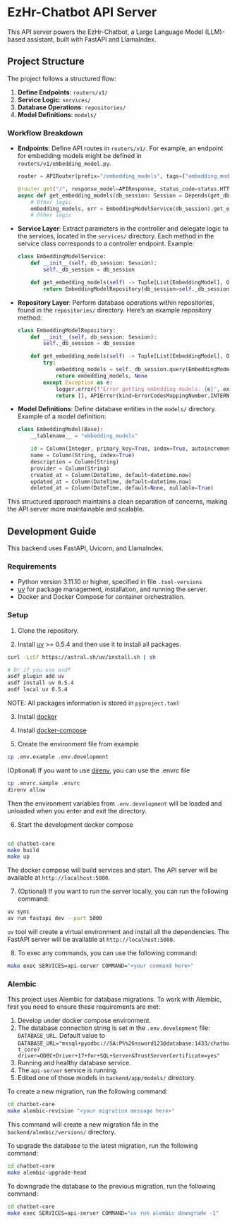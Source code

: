 # EzHr-Chatbot API Server

This API server powers the EzHr-Chatbot, a Large Language Model (LLM)-based assistant, built with FastAPI and LlamaIndex.

## Project Structure

The project follows a structured flow:

1. **Define Endpoints**: `routers/v1/`
2. **Service Logic**: `services/`
3. **Database Operations**: `repositories/`
4. **Model Definitions**: `models/`

### Workflow Breakdown

- **Endpoints**: Define API routes in `routers/v1/`. For example, an endpoint for embedding models might be defined in `routers/v1/embedding_model.py`.

  ```python
  router = APIRouter(prefix="/embedding_models", tags=["embedding_models"])

  @router.get("/", response_model=APIResponse, status_code=status.HTTP_200_OK)
  async def get_embedding_models(db_session: Session = Depends(get_db_session)):
      # Other logic
      embedding_models, err = EmbeddingModelService(db_session).get_embedding_models()
      # Other logic
  ```

- **Service Layer**: Extract parameters in the controller and delegate logic to the services, located in the `services/` directory. Each method in the service class corresponds to a controller endpoint. Example:

  ```python
  class EmbeddingModelService:
      def __init__(self, db_session: Session):
          self._db_session = db_session

      def get_embedding_models(self) -> Tuple[List[EmbeddingModel], Optional[APIError]]:
          return EmbeddingModelRepository(db_session=self._db_session).get_embedding_models()
  ```

- **Repository Layer**: Perform database operations within repositories, found in the `repositories/` directory. Here’s an example repository method:

  ```python
  class EmbeddingModelRepository:
      def __init__(self, db_session: Session):
          self._db_session = db_session

      def get_embedding_models(self) -> Tuple[List[EmbeddingModel], Optional[APIError]]:
          try:
              embedding_models = self._db_session.query(EmbeddingModel).all()
              return embedding_models, None
          except Exception as e:
              logger.error(f"Error getting embedding models: {e}", exc_info=True)
              return [], APIError(kind=ErrorCodesMappingNumber.INTERNAL_SERVER_ERROR.value)
  ```

- **Model Definitions**: Define database entities in the `models/` directory. Example of a model definition:

  ```python
  class EmbeddingModel(Base):
      __tablename__ = "embedding_models"

      id = Column(Integer, primary_key=True, index=True, autoincrement=True)
      name = Column(String, index=True)
      description = Column(String)
      provider = Column(String)
      created_at = Column(DateTime, default=datetime.now)
      updated_at = Column(DateTime, default=datetime.now)
      deleted_at = Column(DateTime, default=None, nullable=True)
  ```

This structured approach maintains a clean separation of concerns, making the API server more maintainable and scalable.

## Development Guide

This backend uses FastAPI, Uvicorn, and LlamaIndex.

### Requirements

- Python version 3.11.10 or higher, specified in file `.tool-versions`
- [uv](https://docs.astral.sh/uv/) for package management, installation, and running the server.
- Docker and Docker Compose for container orchestration.

### Setup

1. Clone the repository.

2. Install [uv](https://docs.astral.sh/uv/) >= 0.5.4 and then use it to install all packages.

```bash
curl -LsSf https://astral.sh/uv/install.sh | sh

# Or if you use asdf
asdf plugin add uv
asdf install uv 0.5.4
asdf local uv 0.5.4
```

NOTE: All packages information is stored in `pyproject.toml`

3. Install [docker](https://docs.docker.com/engine/install/)

4. Install [docker-compose](https://docs.docker.com/compose/install/)

5. Create the environment file from example

```bash
cp .env.example .env.development
```

(Optional) If you want to use [direnv](https://direnv.net/), you can use the .envrc file

```bash
cp .envrc.sample .envrc
direnv allow
```

Then the environment variables from `.env.development` will be loaded and unloaded when you enter and exit the directory.

6. Start the development docker compose

```bash

cd chatbot-core
make build
make up
```

The docker compose will build services and start. The API server will be available at `http://localhost:5000`.

7. (Optional) If you want to run the server locally, you can run the following command:

```bash
uv sync
uv run fastapi dev --port 5000
```

`uv` tool will create a virtual environment and install all the dependencies. The FastAPI server will be available at `http://localhost:5000`.

8. To exec any commands, you can use the following command:

```bash
make exec SERVICES=api-server COMMAND="<your command here>"
```

### Alembic

This project uses Alembic for database migrations. To work with Alembic, first you need to ensure these requirements are met:

1. Develop under docker compose environment.
2. The database connection string is set in the `.env.development` file: `DATABASE_URL`. Default value to `DATABASE_URL="mssql+pyodbc://SA:P%%26ssword123@database:1433/chatbot_core?driver=ODBC+Driver+17+for+SQL+Server&TrustServerCertificate=yes"`
3. Running and healthy database service.
4. The `api-server` service is running.
5. Edited one of those models in `backend/app/models/` directory.

To create a new migration, run the following command:

```bash
cd chatbot-core
make alembic-revision "<your migration message here>"
```

This command will create a new migration file in the `backend/alembic/versions/` directory.

To upgrade the database to the latest migration, run the following command:

```bash
cd chatbot-core
make alembic-upgrade-head
```

To downgrade the database to the previous migration, run the following command:

```bash
cd chatbot-core
make exec SERVICES=api-server COMMAND="uv run alembic downgrade -1"
```
